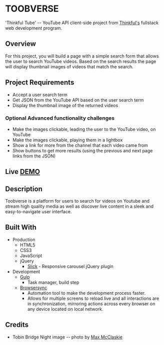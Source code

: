 # TOOBVERSE
'Thinkful Tube' -- YouTube API client-side project from [Thinkful's](https://www.thinkful.com/) fullstack web development program.

## Overview
For this project, you will build a page with a simple search form that allows the user to search YouTube videos. Based on the search results the page will display thumbnail images of videos that match the search.

## Project Requirements
* Accept a user search term
* Get JSON from the YouTube API based on the user search term
* Display the thumbnail image of the returned videos
### Optional Advanced functionality challenges
* Make the images clickable, leading the user to the YouTube video, on YouTube
* Make the images clickable, playing them in a lightbox
* Show a link for more from the channel that each video came from
* Show buttons to get more results (using the previous and next page links from the JSON)
## Live [DEMO](https://schmerb.github.io/toobverse/)

## Description
Toobverse is a platform for users to search for videos on Youtube and stream high quality media as well as discover live content in a sleek and easy-to-navigate user interface.

## Built With
* Production
    * HTML5 
    * CSS3
    * JavaScript
    * jQuery
      * [Slick](http://kenwheeler.github.io/slick/) - Responsive carousel jQuery plugin
* Development
    * [Gulp](https://gulpjs.com/)
        * Task manager, build step
    * [Browsersync](https://www.browsersync.io/)
        * Automation tool to make the development process faster. 
        * Allows for multiple screens to reload live and all interactions are in synchronization, mirroring actions across every browser on any device located on local network.

## Credits
* Tobin Bridge Night image -- photo by [Max McClaskie](https://www.instagram.com/maxgeorgem/)